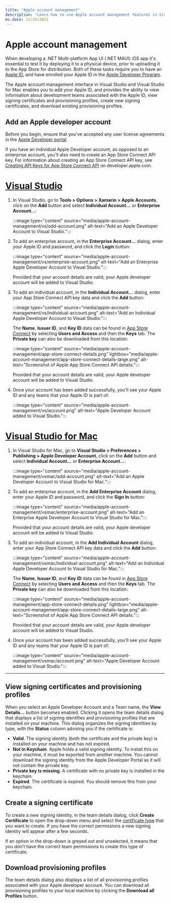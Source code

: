 ```yaml
---
title: "Apple account management"
description: "Learn how to use Apple account management features in Visual Studio and Visual Studio for Mac"
ms.date: 11/15/2022
---
```


# Apple account management

When developing a .NET Multi-platform App UI (.NET MAUI) iOS app it's essential to test it by deploying it to a physical device, prior to uploading it to the App Store for distribution. Both of these tasks require you to have an [Apple ID](https://appleid.apple.com/account), and have enrolled your Apple ID in the [Apple Developer Program](https://developer.apple.com/programs).

The Apple account management interface in Visual Studio and Visual Studio for Mac enables you to add your Apple ID, and provides the ability to view information about development teams associated with the Apple ID, view signing certificates and provisioning profiles, create new signing certificates, and download existing provisioning profiles.

## Add an Apple developer account

Before you begin, ensure that you've accepted any user license agreements in the [Apple Developer portal](https://developer.apple.com/account/).

If you have an individual Apple Developer account, as opposed to an enterprise account, you'll also need to create an App Store Connect API key. For information about creating an App Store Connect API key, see [Creating API Keys for App Store Connect API](https://developer.apple.com/documentation/appstoreconnectapi/creating_api_keys_for_app_store_connect_api) on developer.apple.com.

# [Visual Studio](#tab/vs)

1. In Visual Studio, go to **Tools > Options > Xamarin > Apple Accounts**, click on the **Add** button and select **Individual Account...** or **Enterprise Account...**:

    :::image type="content" source="media/apple-account-management/vs/add-account.png" alt-text="Add an Apple Developer Account to Visual Studio.":::

1. To add an enterprise account, in the **Enterprise Account...** dialog, enter your Apple ID and password, and click the **Login** button:

    :::image type="content" source="media/apple-account-management/vs/enterprise-account.png" alt-text="Add an Enterprise Apple Developer Account to Visual Studio.":::

    Provided that your account details are valid, your Apple developer account will be added to Visual Studio.

1. To add an individual account, in the **Individual Account...** dialog, enter your App Store Connect API key data and click the **Add** button:

    :::image type="content" source="media/apple-account-management/vs/individual-account.png" alt-text="Add an Individual Apple Developer Account to Visual Studio.":::

    The **Name**, **Issuer ID**, and **Key ID** data can be found in [App Store Connect](https://appstoreconnect.apple.com/) by selecting **Users and Access** and then the **Keys** tab. The **Private key** can also be downloaded from this location:

    :::image type="content" source="media/apple-account-management/app-store-connect-details.png" lightbox="media/apple-account-management/app-store-connect-details-large.png" alt-text="Screenshot of Apple App Store Connect API details.":::

    Provided that your account details are valid, your Apple developer account will be added to Visual Studio.

1. Once your account has been added successfully, you'll see your Apple ID and any teams that your Apple ID is part of:

    :::image type="content" source="media/apple-account-management/vs/account.png" alt-text="Apple Developer Account added to Visual Studio.":::

# [Visual Studio for Mac](#tab/vsmac)

1. In Visual Studio for Mac, go to **Visual Studio > Preferences > Publishing > Apple Developer Account**, click on the **Add** button and select **Individual Account...** or **Enterprise Account...**:

    :::image type="content" source="media/apple-account-management/vsmac/add-account.png" alt-text="Add an Apple Developer Account to Visual Studio for Mac.":::

1. To add an enterprise account, in the **Add Enterprise Account** dialog, enter your Apple ID and password, and click the **Sign In** button:

    :::image type="content" source="media/apple-account-management/vsmac/enterprise-account.png" alt-text="Add an Enterprise Apple Developer Account to Visual Studio for Mac.":::

    Provided that your account details are valid, your Apple developer account will be added to Visual Studio.

1. To add an individual account, in the **Add Individual Account** dialog, enter your App Store Connect API key data and click the **Add** button:

    :::image type="content" source="media/apple-account-management/vsmac/individual-account.png" alt-text="Add an Individual Apple Developer Account to Visual Studio for Mac.":::

    The **Name**, **Issuer ID**, and **Key ID** data can be found in [App Store Connect](https://appstoreconnect.apple.com/) by selecting **Users and Access** and then the **Keys** tab. The **Private key** can also be downloaded from this location:

    :::image type="content" source="media/apple-account-management/app-store-connect-details.png" lightbox="media/apple-account-management/app-store-connect-details-large.png" alt-text="Screenshot of Apple App Store Connect API details.":::

    Provided that your account details are valid, your Apple developer account will be added to Visual Studio.

1. Once your account has been added successfully, you'll see your Apple ID and any teams that your Apple ID is part of:

    :::image type="content" source="media/apple-account-management/vsmac/account.png" alt-text="Apple Developer Account added to Visual Studio.":::

---

## View signing certificates and provisioning profiles

When you select an Apple Developer Account and a Team name, the **View Details...** button becomes enabled. Clicking it opens the team details dialog that displays a list of signing identifies and provisioning profiles that are installed on your machine. This dialog organizes the signing identities by type, with the **Status** column advising you if the certificate is:

- **Valid**. The signing identity (both the certificate and the private key) is installed on your machine and has not expired.
- **Not in Keychain**. Apple holds a valid signing identity. To install this on your machine, it must be exported from another machine. You cannot download the signing identity from the Apple Developer Portal as it will not contain the private key.
- **Private key is missing**. A certificate with no private key is installed in the keychain.
- **Expired**. The certificate is expired. You should remove this from your keychain.

## Create a signing certificate

To create a new signing identity, in the team details dialog, click **Create Certificate** to open the drop-down menu and select the [certificate type](https://help.apple.com/xcode/mac/current/#/dev80c6204ec) that you want to create. If you have the correct permissions a new signing identity will appear after a few seconds.

If an option in the drop-down is greyed out and unselected, it means that you don't have the correct team permissions to create this type of certificate.

## Download provisioning profiles

The team details dialog also displays a list of all provisioning profiles associated with your Apple developer account. You can download all provisioning profiles to your local machine by clicking the **Download all Profiles** button.
